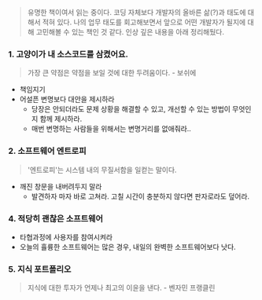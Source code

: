 > 유명한 책이여서 읽는 중이다. 코딩 자체보다 개발자의 올바른 삶(?)과 태도에 대해서 적혀 있다. 나의 업무 태도를 회고해보면서 앞으로 어떤 개발자가 될지에 대해 고민해볼 수 있는 책인 것 같다. 인상 깊은 내용을 아래 정리해뒀다.

### 1. 고양이가 내 소스코드를 삼켰어요.

> 가장 큰 약점은 약점을 보일 것에 대한 두려움이다. - 보쉬에 

- 책임지기 
- 어설픈 변명보다 대안을 제시하라
  - 당장은 안되더라도 문제 상황을 해결할 수 있고, 개선할 수 있는 방법이 무엇인지 함께 제시하라.
  - 매번 변명하는 사람들을 위해서는 변명거리를 없애줘라..

### 2. 소프트웨어 엔트로피

> '엔트로피'는 시스템 내의 무질서함을 일컫는 말이다.

- 깨진 창문을 내버려두지 말라
  - 발견하자 마자 바로 고쳐라. 고칠 시간이 충분하지 않다면 판자로라도 덮어라.

### 4. 적당히 괜찮은 소프트웨어

- 타협과정에 사용자를 참여시켜라
- 오늘의 휼륭한 소프트웨어는 많은 경우, 내일의 완벽한 소프트웨어보다 낫다.

### 5. 지식 포트폴리오

> 지식에 대한 투자가 언제나 최고의 이윤을 낸다. - 벤자민 프랭클린